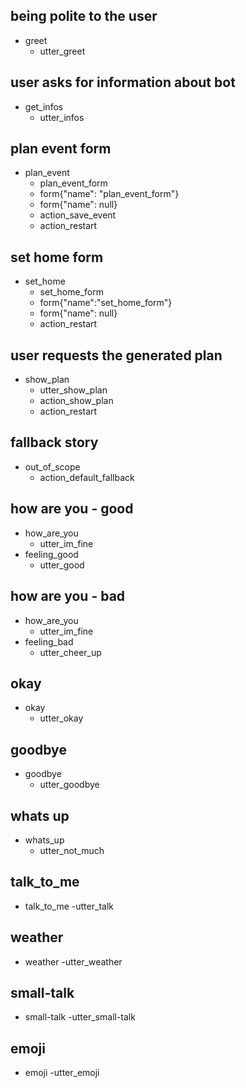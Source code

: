 ## being polite to the user
* greet
    - utter_greet

## user asks for information about bot
* get_infos
	- utter_infos
	
<!--------------------------->
<!-- START: EVENT PLANNING -->
<!--------------------------->
## plan event form
* plan_event
	- plan_event_form
	- form{"name": "plan_event_form"}
	- form{"name": null}
	- action_save_event
	- action_restart

## set home form
* set_home
	- set_home_form
	- form{"name":"set_home_form"}
	- form{"name": null}
	- action_restart
	
<!------------------------->
<!-- END: EVENT PLANNING -->
<!------------------------->

## user requests the generated plan
* show_plan
    - utter_show_plan
    - action_show_plan
    - action_restart


## fallback story
* out_of_scope
    - action_default_fallback


<!-- Small-Talk -->
## how are you - good
* how_are_you
	- utter_im_fine
* feeling_good
	- utter_good
	
## how are you - bad
* how_are_you
	- utter_im_fine
* feeling_bad
	- utter_cheer_up
	
## okay
* okay
	- utter_okay
	
## goodbye
* goodbye
	- utter_goodbye
	
## whats up
* whats_up
	- utter_not_much
	
## talk_to_me
* talk_to_me
	-utter_talk
	
## weather
* weather
	-utter_weather
	
## small-talk
* small-talk
	-utter_small-talk
	
## emoji
* emoji
	-utter_emoji
